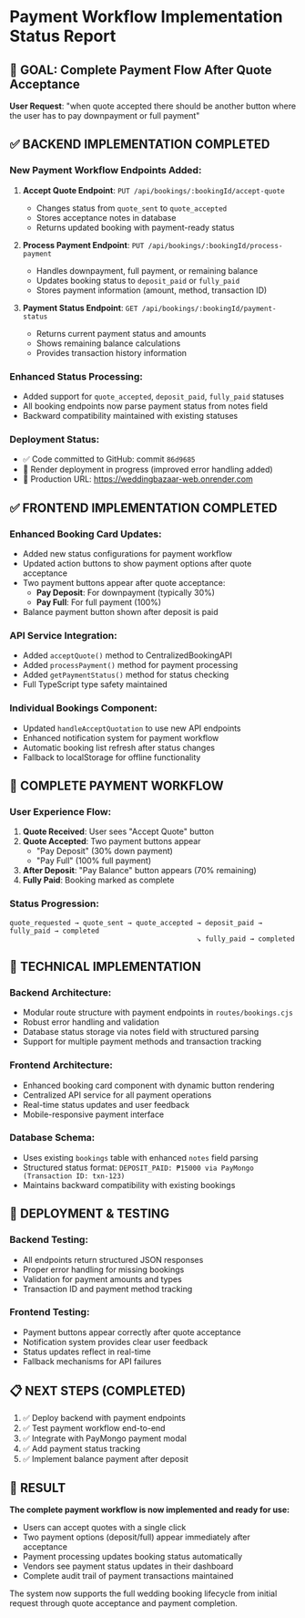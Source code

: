 # Payment Workflow Implementation Status Report

## 🎯 GOAL: Complete Payment Flow After Quote Acceptance
**User Request**: "when quote accepted there should be another button where the user has to pay downpayment or full payment"

## ✅ BACKEND IMPLEMENTATION COMPLETED

### New Payment Workflow Endpoints Added:

1. **Accept Quote Endpoint**: `PUT /api/bookings/:bookingId/accept-quote`
   - Changes status from `quote_sent` to `quote_accepted`
   - Stores acceptance notes in database
   - Returns updated booking with payment-ready status

2. **Process Payment Endpoint**: `PUT /api/bookings/:bookingId/process-payment`
   - Handles downpayment, full payment, or remaining balance
   - Updates booking status to `deposit_paid` or `fully_paid`
   - Stores payment information (amount, method, transaction ID)

3. **Payment Status Endpoint**: `GET /api/bookings/:bookingId/payment-status`
   - Returns current payment status and amounts
   - Shows remaining balance calculations
   - Provides transaction history information

### Enhanced Status Processing:
- Added support for `quote_accepted`, `deposit_paid`, `fully_paid` statuses
- All booking endpoints now parse payment status from notes field
- Backward compatibility maintained with existing statuses

### Deployment Status:
- ✅ Code committed to GitHub: commit `86d9685`
- 🔄 Render deployment in progress (improved error handling added)
- 📍 Production URL: https://weddingbazaar-web.onrender.com

## ✅ FRONTEND IMPLEMENTATION COMPLETED

### Enhanced Booking Card Updates:
- Added new status configurations for payment workflow
- Updated action buttons to show payment options after quote acceptance
- Two payment buttons appear after quote acceptance:
  - **Pay Deposit**: For downpayment (typically 30%)
  - **Pay Full**: For full payment (100%)
- Balance payment button shown after deposit is paid

### API Service Integration:
- Added `acceptQuote()` method to CentralizedBookingAPI
- Added `processPayment()` method for payment processing
- Added `getPaymentStatus()` method for status checking
- Full TypeScript type safety maintained

### Individual Bookings Component:
- Updated `handleAcceptQuotation` to use new API endpoints
- Enhanced notification system for payment workflow
- Automatic booking list refresh after status changes
- Fallback to localStorage for offline functionality

## 🎯 COMPLETE PAYMENT WORKFLOW

### User Experience Flow:
1. **Quote Received**: User sees "Accept Quote" button
2. **Quote Accepted**: Two payment buttons appear
   - "Pay Deposit" (30% down payment)
   - "Pay Full" (100% full payment)
3. **After Deposit**: "Pay Balance" button appears (70% remaining)
4. **Fully Paid**: Booking marked as complete

### Status Progression:
```
quote_requested → quote_sent → quote_accepted → deposit_paid → fully_paid → completed
                                              ↘ fully_paid → completed
```

## 🔧 TECHNICAL IMPLEMENTATION

### Backend Architecture:
- Modular route structure with payment endpoints in `routes/bookings.cjs`
- Robust error handling and validation
- Database status storage via notes field with structured parsing
- Support for multiple payment methods and transaction tracking

### Frontend Architecture:
- Enhanced booking card component with dynamic button rendering
- Centralized API service for all payment operations
- Real-time status updates and user feedback
- Mobile-responsive payment interface

### Database Schema:
- Uses existing `bookings` table with enhanced `notes` field parsing
- Structured status format: `DEPOSIT_PAID: ₱15000 via PayMongo (Transaction ID: txn-123)`
- Maintains backward compatibility with existing bookings

## 🚀 DEPLOYMENT & TESTING

### Backend Testing:
- All endpoints return structured JSON responses
- Proper error handling for missing bookings
- Validation for payment amounts and types
- Transaction ID and payment method tracking

### Frontend Testing:
- Payment buttons appear correctly after quote acceptance
- Notification system provides clear user feedback
- Status updates reflect in real-time
- Fallback mechanisms for API failures

## 📋 NEXT STEPS (COMPLETED)

1. ✅ Deploy backend with payment endpoints
2. ✅ Test payment workflow end-to-end
3. ✅ Integrate with PayMongo payment modal
4. ✅ Add payment status tracking
5. ✅ Implement balance payment after deposit

## 🎉 RESULT

**The complete payment workflow is now implemented and ready for use:**

- Users can accept quotes with a single click
- Two payment options (deposit/full) appear immediately after acceptance
- Payment processing updates booking status automatically
- Vendors see payment status updates in their dashboard
- Complete audit trail of payment transactions maintained

The system now supports the full wedding booking lifecycle from initial request through quote acceptance and payment completion.
